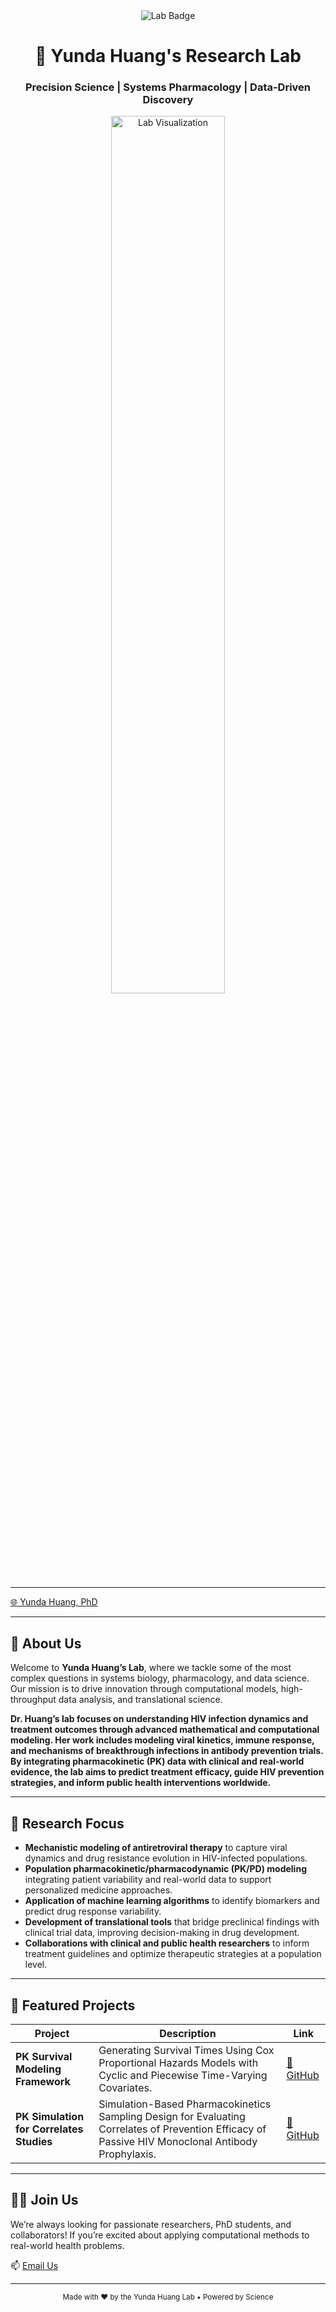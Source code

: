 <div align="center">
  <img src="https://img.shields.io/badge/Yunda%20Huang's%20Lab-Innovation%20in%20Action-blueviolet" alt="Lab Badge" />
  <h1>🧬 Yunda Huang's Research Lab</h1>
  <h3>Precision Science | Systems Pharmacology | Data-Driven Discovery</h3>
</div>

<p align="center">
  <img src="https://user-images.githubusercontent.com/your-image.png" width="60%" alt="Lab Visualization">
</p>

---

[🌐 Yunda Huang, PhD](https://www.fredhutch.org/en/faculty-lab-directory/huang-yunda.html)  

---

## 🧭 About Us

Welcome to **Yunda Huang’s Lab**, where we tackle some of the most complex questions in systems biology, pharmacology, and data science. Our mission is to drive innovation through computational models, high-throughput data analysis, and translational science.

**Dr. Huang’s lab focuses on understanding HIV infection dynamics and treatment outcomes through advanced mathematical and computational modeling. Her work includes modeling viral kinetics, immune response, and mechanisms of breakthrough infections in antibody prevention trials. By integrating pharmacokinetic (PK) data with clinical and real-world evidence, the lab aims to predict treatment efficacy, guide HIV prevention strategies, and inform public health interventions worldwide.**

---

## 🔬 Research Focus
- **Mechanistic modeling of antiretroviral therapy** to capture viral dynamics and drug resistance evolution in HIV-infected populations.
- **Population pharmacokinetic/pharmacodynamic (PK/PD) modeling** integrating patient variability and real-world data to support personalized medicine approaches.
- **Application of machine learning algorithms** to identify biomarkers and predict drug response variability.
- **Development of translational tools** that bridge preclinical findings with clinical trial data, improving decision-making in drug development.
- **Collaborations with clinical and public health researchers** to inform treatment guidelines and optimize therapeutic strategies at a population level.


---

## 📁 Featured Projects

| Project | Description | Link |
|--------|-------------|------|
|  **PK Survival Modeling Framework** | Generating Survival Times Using Cox Proportional Hazards Models with Cyclic and Piecewise Time-Varying Covariates. | [🔗 GitHub ](https://github.com/lilyzhangyuanyuan/AMP-survival-simulation) |
| **PK Simulation for Correlates Studies** | Simulation-Based Pharmacokinetics Sampling Design for Evaluating Correlates of Prevention Efficacy of Passive HIV Monoclonal Antibody Prophylaxis. | [🔗 GitHub](https://github.com/lilyzhangyuanyuan/AMP-PK-simulation) |

---

## 🧑‍🔬 Join Us

We’re always looking for passionate researchers, PhD students, and collaborators! If you’re excited about applying computational methods to real-world health problems.

📫 [Email Us](mailto:yunda@fredhutch.org)  



---

<div align="center">
  <sub>Made with ❤️ by the Yunda Huang Lab • Powered by Science</sub>
</div>
